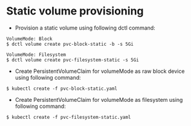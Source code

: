 # Static volume provisioning

- Provision a static volume using following dctl command:

```
VolumeMode: Block
$ dctl volume create pvc-block-static -b -s 5Gi

VolumeMode: Filesystem
$ dctl volume create pvc-filesystem-static -s 5Gi
```

- Create PersistentVolumeClaim for volumeMode as raw block device using following command:

```
$ kubectl create -f pvc-block-static.yaml
```

- Create PersistentVolumeClaim for volumeMode as filesystem using following command:

```
$ kubectl create -f pvc-filesystem-static.yaml
```

